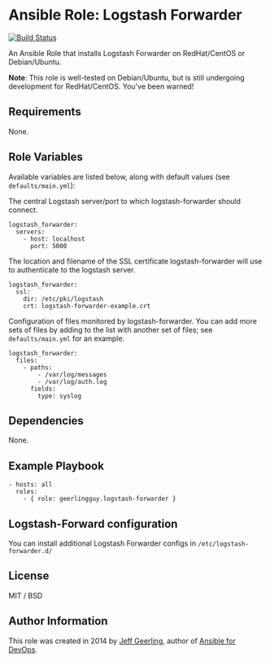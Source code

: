 # Ansible Role: Logstash Forwarder

[![Build Status](https://travis-ci.org/geerlingguy/ansible-role-logstash-forwarder.svg?branch=master)](https://travis-ci.org/geerlingguy/ansible-role-logstash-forwarder)

An Ansible Role that installs Logstash Forwarder on RedHat/CentOS or Debian/Ubuntu.

**Note**: This role is well-tested on Debian/Ubuntu, but is still undergoing development for RedHat/CentOS. You've been warned!

## Requirements

None.

## Role Variables

Available variables are listed below, along with default values (see `defaults/main.yml`):

The central Logstash server/port to which logstash-forwarder should connect.

    logstash_forwarder:
      servers:
        - host: localhost
          port: 5000

The location and filename of the SSL certificate logstash-forwarder will use to authenticate to the logstash server.

    logstash_forwarder:
      ssl:
        dir: /etc/pki/logstash
        crt: logstash-forwarder-example.crt

Configuration of files monitored by logstash-forwarder. You can add more sets of files by adding to the list with another set of files; see `defaults/main.yml` for an example.

    logstash_forwarder:
      files:
        - paths:
            - /var/log/messages
            - /var/log/auth.log
          fields:
            type: syslog

## Dependencies

None.

## Example Playbook

    - hosts: all
      roles:
        - { role: geerlingguy.logstash-forwarder }

## Logstash-Forward configuration
You can install additional Logstash Forwarder configs in `/etc/logstash-forwarder.d/`

## License

MIT / BSD

## Author Information

This role was created in 2014 by [Jeff Geerling](http://jeffgeerling.com/), author of [Ansible for DevOps](http://ansiblefordevops.com/).
